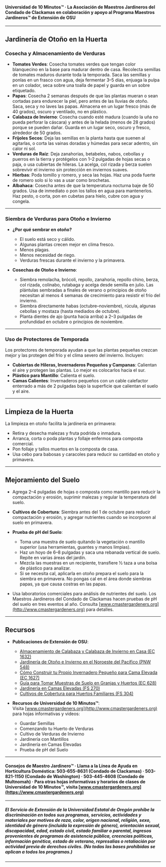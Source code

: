 #### Universidad de 10 Minutos™ · La Asociación de Maestros Jardineros del Condado de Clackamas en colaboración y apoyo al Programa Maestros Jardineros™ de Extensión de OSU

---

## Jardinería de Otoño en la Huerta

### Cosecha y Almacenamiento de Verduras

- **Tomates Verdes**: Cosecha tomates verdes que tengan color blanquecino en la base para madurar dentro de casa. Recolecta semillas de tomates maduros durante toda la temporada. Saca las semillas y ponlas en un frasco con agua, deja fermentar 3–5 días, enjuaga la pulpa en un colador, seca sobre una toalla de papel y guarda en un sobre etiquetado.
- **Papas**: Cosecha 2 semanas después de que las plantas mueran o sean cortadas para endurecer la piel, pero antes de las lluvias de otoño. Saca, seca y no laves las papas. Almacena en un lugar fresco (más de 40 grados), oscuro y ventilado, no en plástico.
- **Calabaza de Invierno**: Cosecha cuando esté madura (cuando la uña no pueda perforar la cáscara) y antes de la helada (menos de 28 grados) porque se pueden dañar. Guarda en un lugar seco, oscuro y fresco, alrededor de 50 grados.
- **Frijoles Secos**: Deja las semillas en la planta hasta que suenen al agitarlas, o corta las vainas doradas y húmedas para secar adentro, sin calor ni sol.
- **Verduras de Raíz**: Deja zanahorias, betabeles, nabos, cebollas y puerros en la tierra y protégelos con 1–2 pulgadas de hojas secas o paja, o usa cubiertas de hileras. La acelga, col rizada y berza suelen sobrevivir el invierno sin protección en inviernos suaves.
- **Hierbas**: Poda tomillo y romero, y seca las hojas. Haz una poda fuerte de romero solo si lo vas a usar como brochetas.
- **Albahaca**: Cosecha antes de que la temperatura nocturna baje de 50 grados. Usa de inmediato o pon los tallos en agua para mantenerlos. Haz pesto, o corta, pon en cubetas para hielo, cubre con agua y congela.

---

### Siembra de Verduras para Otoño e Invierno

- **¿Por qué sembrar en otoño?**
  - El suelo está seco y cálido.
  - Algunas plantas crecen mejor en clima fresco.
  - Menos plagas.
  - Menos necesidad de riego.
  - Verduras frescas durante el invierno y la primavera.

- **Cosechas de Otoño e Invierno**:
  - Siembra remolacha, brócoli, repollo, zanahoria, repollo chino, berza, col rizada, colinabo, rutabaga y acelga desde semilla en julio. Las plántulas sembradas a finales de verano o principios de otoño necesitan al menos 4 semanas de crecimiento para resistir el frío del invierno.
  - Siembra directamente habas (octubre–noviembre), rúcula, algunas cebollas y mostaza (hasta mediados de octubre).
  - Planta dientes de ajo (punta hacia arriba) a 2–3 pulgadas de profundidad en octubre o principios de noviembre.

---

### Uso de Protectores de Temporada

Los protectores de temporada ayudan a que las plantas pequeñas crezcan mejor y las protegen del frío y el clima severo del invierno. Incluyen:

- **Cubiertas de Hileras, Invernaderos Pequeños y Campanas**: Calientan el aire y protegen las plantas. Lo mejor es colocarlos hacia el sur.
- **Plástico para Mantillo**: Calienta el suelo.
- **Camas Calientes**: Invernaderos pequeños con un cable calefactor enterrado a más de 2 pulgadas bajo la superficie que calientan el suelo y el aire.

---

## Limpieza de la Huerta

La limpieza en otoño facilita la jardinería en primavera:

- Retira y desecha malezas y fruta podrida o inmadura.
- Arranca, corta o poda plantas y follaje enfermos para composta comercial.
- Pon follaje y tallos muertos en la composta de casa.
- Usa cebo para babosas y caracoles para reducir su cantidad en otoño y primavera.

---

## Mejoramiento del Suelo

- Agrega 2–4 pulgadas de hojas o composta como mantillo para reducir la compactación y erosión, suprimir malezas y regular la temperatura del suelo.
- **Cultivos de Cobertura**: Siembra antes del 1 de octubre para reducir compactación y erosión, y agregar nutrientes cuando se incorporen al suelo en primavera.
- **Prueba de pH del Suelo**:
  - Toma una muestra de suelo quitando la vegetación o mantillo superior (usa herramientas, guantes y manos limpias).
  - Haz un hoyo de 6–8 pulgadas y saca una rebanada vertical de suelo. Repite en varias áreas del jardín.
  - Mezcla las muestras en un recipiente, transfiere ½ taza a una bolsa de plástico para analizar.
  - Si se necesita cal, aplicarla en otoño prepara el suelo para la siembra en primavera. No pongas cal en el área donde siembras papas, ya que causa costras en las papas.

- Usa laboratorios comerciales para análisis de nutrientes del suelo. Los Maestros Jardineros del Condado de Clackamas hacen pruebas de pH del suelo en tres eventos al año. Consulta [www.cmastergardeners.org](http://www.cmastergardeners.org) para detalles.

---

## Recursos

- **Publicaciones de Extensión de OSU**:
  - [Almacenamiento de Calabaza y Calabaza de Invierno en Casa (EC 1632)](https://catalog.extension.oregonstate.edu/ec1632)
  - [Jardinería de Otoño e Invierno en el Noroeste del Pacífico (PNW 548)](https://catalog.extension.oregonstate.edu/pnw548)
  - [Cómo Construir tu Propio Invernadero Pequeño para Cama Elevada (EC 1627)](https://catalog.extension.oregonstate.edu/ec1627)
  - [Guía para Tomar Muestras de Suelo en Granjas y Huertos (EC 628)](https://catalog.extension.oregonstate.edu/ec628)
  - [Jardinería en Camas Elevadas (FS 270)](https://catalog.extension.oregonstate.edu/fs270)
  - [Cultivos de Cobertura para Huertos Familiares (FS 304)](https://catalog.extension.oregonstate.edu/fs304)

- **Recursos de Universidad de 10 Minutos™**:  
  Visita [www.cmastergardeners.org](http://www.cmastergardeners.org) para hojas informativas y videos:
  - Guardar Semillas
  - Comenzando tu Huerto de Verduras
  - Cultivo de Verduras de Invierno
  - Jardinería con Mantillos
  - Jardinería en Camas Elevadas
  - Prueba de pH del Suelo

---

#### Consejos de Maestro Jardinero™ · Llama a la Línea de Ayuda en Horticultura Doméstica: 503-655-8631 (Condado de Clackamas) · 503-821-1150 (Condado de Washington) · 503-445-4608 (Condado de Multnomah) · Para otras hojas informativas y horarios de clases de Universidad de 10 Minutos™, visita [www.cmastergardeners.org](https://www.cmastergardeners.org)

---

##### El Servicio de Extensión de la Universidad Estatal de Oregón prohíbe la discriminación en todos sus programas, servicios, actividades y materiales por motivos de raza, color, origen nacional, religión, sexo, identidad de género (incluida la expresión de género), orientación sexual, discapacidad, edad, estado civil, estado familiar o parental, ingresos provenientes de programas de asistencia pública, creencias políticas, información genética, estado de veterano, represalias o retaliación por actividad previa de derechos civiles. (No todas las bases prohibidas se aplican a todos los programas.)
---